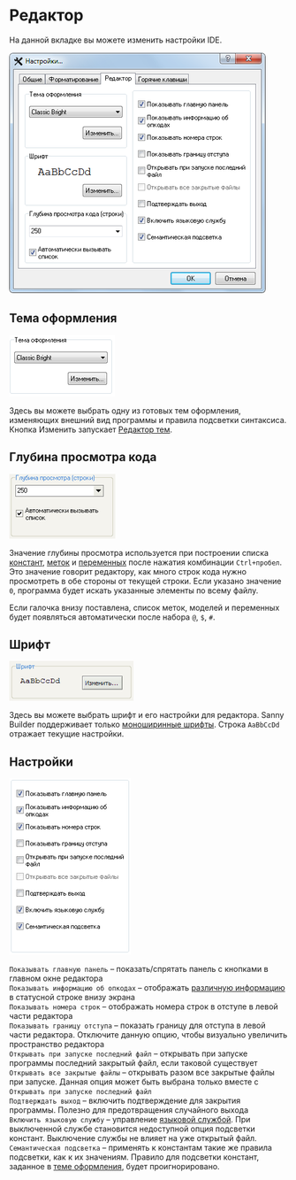# Редактор

На данной вкладке вы можете изменить настройки IDE.

![](../../.gitbook/assets/options-editor-ru.png)

## Тема оформления

![](../../.gitbook/assets/options-theme-select-ru.png)

Здесь вы можете выбрать одну из готовых тем оформления, изменяющих внешний вид программы и правила подсветки синтаксиса. Кнопка Изменить запускает [Редактор тем](theme-editor.md).

## Глубина просмотра кода

![](../../.gitbook/assets/editor02.gif)

Значение глубины просмотра используется при построении списка [констант](../../coding/constants.md), [меток](../../coding/data-types.md#metki) и [переменных](../../coding/variables.md) после нажатия комбинации `Ctrl+пробел`. Это значение говорит редактору, как много строк кода нужно просмотреть в обе стороны от текущей строки. Если указано значение `0`, программа будет искать указанные элементы по всему файлу.

Если галочка внизу поставлена, список меток, моделей и переменных будет появляться автоматически после набора  `@`, `$`, `#`.

## Шрифт

![](../../.gitbook/assets/editor04.gif)

Здесь вы можете выбрать шрифт и его настройки для редактора. Sanny Builder поддерживает только [моноширинные шрифты](https://ru.wikipedia.org/wiki/%D0%9C%D0%BE%D0%BD%D0%BE%D1%88%D0%B8%D1%80%D0%B8%D0%BD%D0%BD%D1%8B%D0%B9_%D1%88%D1%80%D0%B8%D1%84%D1%82). Строка `AaBbCcDd` отражает текущие настройки.

## Настройки

![](../../.gitbook/assets/options-editor-settings.ru.png)

`Показывать главную панель` – показать/спрятать панель с кнопками в главном окне редактора  
`Показывать информацию об опкодах` – отображать [различную информацию](../features.md#pokaz-razlichnoi-informacii-o-tekushem-opkode) в статусной строке внизу экрана   
`Показывать номера строк` – отображать номера строк в отступе в левой части редактора   
`Показывать границу отступа` – показать границу для отступа в левой части редактора. Отключите данную опцию, чтобы визуально увеличить пространство редактора  
`Открывать при запуске последний файл` – открывать при запуске программы последний закрытый файл, если таковой существует  
`Открывать все закрытые файлы` – открывать разом все закрытые файлы при запуске. Данная опция может быть выбрана только вместе с `Открывать при запуске последний файл`  
`Подтверждать выход` – включить подтверждение для закрытия программы. Полезно для предотвращения случайного выхода  
`Включить языковую службу` – управление [языковой службой](../language-service.md). При выключенной службе становится недоступной опция подсветки констант. Выключение службы не влияет на уже открытый файл.  
`Семантическая подсветка` – применять к константам такие же правила подсветки, как к их значениям. Правило для подсветки констант, заданное в [теме оформления](theme-editor.md#code-elements), будет проигнорировано.

